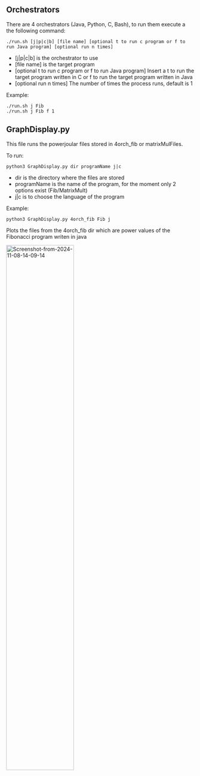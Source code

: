 ## Orchestrators
There are 4 orchestrators (Java, Python, C, Bash), to run them execute a the following command:



    ./run.sh [j|p|c|b] [file name] [optional t to run c program or f to run Java program] [optional run n times]
    
- [j|p|c|b] is the orchestrator to use
- [file name] is the target program
- [optional t to run c program or f to run Java program] Insert a t to run the target program written in C or f to run the target program written in Java
- [optional run n times] The number of times the process runs, default is 1

Example:

    ./run.sh j Fib
    ./run.sh j Fib f 1

 
## GraphDisplay.py
This file runs the powerjoular files stored in 4orch_fib or matrixMulFiles.

To run:


    python3 GraphDisplay.py dir programName j|c
    
- dir is the directory where the files are stored
- programName is the name of the program, for the moment only 2 options exist (Fib/MatrixMult)
- j|c is to choose the language of the program


Example:

    python3 GraphDisplay.py 4orch_fib Fib j

Plots the files from the 4orch_fib dir which are power values of the Fibonacci program writen in java

<img src="https://i.ibb.co/RYPgrLQ/Screenshot-from-2024-11-08-14-09-14.png" alt="Screenshot-from-2024-11-08-14-09-14" border="0" width="60%">
